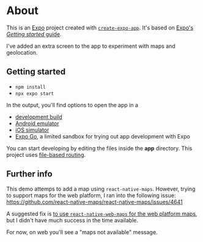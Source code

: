 # About

This is an [Expo](https://expo.dev) project created with [`create-expo-app`](https://www.npmjs.com/package/create-expo-app). It's based on [Expo's _Getting started_ guide](https://docs.expo.dev/get-started/introduction/).

I've added an extra screen to the app to experiment with maps and geolocation.

## Getting started

- `npm install`
- `npx expo start`

In the output, you'll find options to open the app in a

- [development build](https://docs.expo.dev/develop/development-builds/introduction/)
- [Android emulator](https://docs.expo.dev/workflow/android-studio-emulator/)
- [iOS simulator](https://docs.expo.dev/workflow/ios-simulator/)
- [Expo Go](https://expo.dev/go), a limited sandbox for trying out app development with Expo

You can start developing by editing the files inside the **app** directory. This project uses [file-based routing](https://docs.expo.dev/router/introduction).

## Further info

This demo attemps to add a map using `react-native-maps`. However, trying to support maps for the web platform, I ran into the following issue: https://github.com/react-native-maps/react-native-maps/issues/4641

A suggested fix is [to use `react-native-web-maps` for the web platform maps](https://teovillanueva.github.io/react-native-web-maps/), but I didn't have much success in the time available.

For now, on web you'll see a "maps not available" message.

